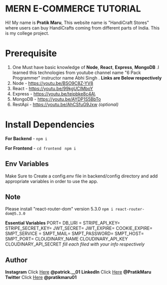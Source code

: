 # MERN E-COMMERCE TUTORIAL

Hi! My name is **Pratik Maru**, This website name is "HandiCraft Stores" where users can buy HandiCrafts coming from different parts of India. This is my college project.

# Prerequisite

1. One Must have basic knowledge of **Node**, **React**, **Express**, **MongoDB** .I learned this technologies from youtube channel name "6 Pack Programmer" instructor name Abhi Singh . **Links are Below respectively**
2.  Node - https://youtu.be/BSO9C8Z-YV8
3.  React - https://youtu.be/99kgUCIMboY
4.  Express - https://youtu.be/teipbke8c4A\
5.  MongoDB - https://youtu.be/AYDP1S5BbTo
6.  RestApi - https://youtu.be/AhCSfuG9Jxw _(optional)_

# Install Dependencies

**For Backend** - `npm i`

**For Frontend** - `cd frontend` ` npm i`

## Env Variables

Make Sure to Create a config.env file in backend/config directory and add appropriate variables in order to use the app.

## Note

Please install "react-router-dom" version 5.3.0 
`npm i react-router-dom@5.3.0`

**Essential Variables**
PORT=
DB_URI =
STRIPE_API_KEY=
STRIPE_SECRET_KEY=
JWT_SECRET=
JWT_EXPIRE=
COOKIE_EXPIRE=
SMPT_SERVICE =
SMPT_MAIL=
SMPT_PASSWORD=
SMPT_HOST=
SMPT_PORT=
CLOUDINARY_NAME
CLOUDINARY_API_KEY
CLOUDINARY_API_SECRET
_fill each filed with your info respectively_

## Author

**Instagram** Click [Here](https://www.instagram.com/patrick.__01/) **@patrick.__01**
**LinkedIn** Click [Here](https://www.linkedin.com/in/pratik-maru-383609185) **@PratikMaru**
**Twitter** Click [Here](https://twitter.com/pratikmaru01) **@pratikmaru01**
